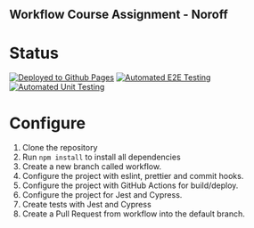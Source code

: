 ## Workflow Course Assignment - Noroff

# Status

[![Deployed to Github Pages](https://github.com/mariarolstadmartinez/social-media-client/actions/workflows/pages.yml/badge.svg)](https://github.com/mariarolstadmartinez/social-media-client/actions/workflows/pages.ymll)
[![Automated E2E Testing](https://github.com/mariarolstadmartinez/social-media-client/actions/workflows/e2e-test.yml/badge.svg)](https://github.com/mariarolstadmartinez/social-media-client/actions/workflows/e2e-test.yml)
[![Automated Unit Testing](https://github.com/mariarolstadmartinez/social-media-client/actions/workflows/unit-test.yml/badge.svg)](https://github.com/mariarolstadmartinez/social-media-client/actions/workflows/unit-test.yml)

# Configure 

1. Clone the repository
2. Run `npm install` to install all dependencies
3. Create a new branch called workflow.
4. Configure the project with eslint, prettier and commit hooks.
5. Configure the project with GitHub Actions for build/deploy.
6. Configure the project for Jest and Cypress.
7. Create tests with Jest and Cypress
8. Create a Pull Request from workflow into the default branch.


